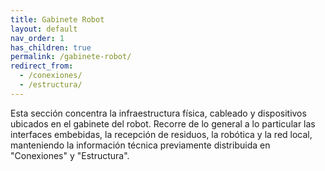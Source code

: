 ```yaml
---
title: Gabinete Robot
layout: default
nav_order: 1
has_children: true
permalink: /gabinete-robot/
redirect_from:
  - /conexiones/
  - /estructura/
---
```


Esta sección concentra la infraestructura física, cableado y dispositivos ubicados en el gabinete del robot. Recorre de lo general a lo particular las interfaces embebidas, la recepción de residuos, la robótica y la red local, manteniendo la información técnica previamente distribuida en "Conexiones" y "Estructura".
